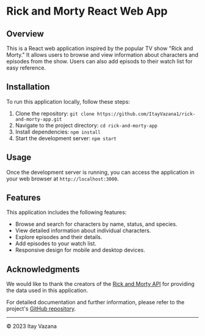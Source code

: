 # Rick and Morty React Web App

## Overview
This is a React web application inspired by the popular TV show "Rick and Morty." It allows users to browse and view information about characters and episodes from the show. Users can also add episods to their watch list for easy reference.

## Installation
To run this application locally, follow these steps:

1. Clone the repository: `git clone https://github.com/ItayVazana1/rick-and-morty-app.git`
2. Navigate to the project directory: `cd rick-and-morty-app`
3. Install dependencies: `npm install`
4. Start the development server: `npm start`

## Usage
Once the development server is running, you can access the application in your web browser at `http://localhost:3000`.

## Features
This application includes the following features:

- Browse and search for characters by name, status, and species.
- View detailed information about individual characters.
- Explore episodes and their details.
- Add episodes to your watch list.
- Responsive design for mobile and desktop devices.

## Acknowledgments
We would like to thank the creators of the [Rick and Morty API](https://rickandmortyapi.com/) for providing the data used in this application.

For detailed documentation and further information, please refer to the project's [GitHub repository](https://github.com/ItayVazana1/rick-and-morty-app).

---

&copy; 2023 Itay Vazana
